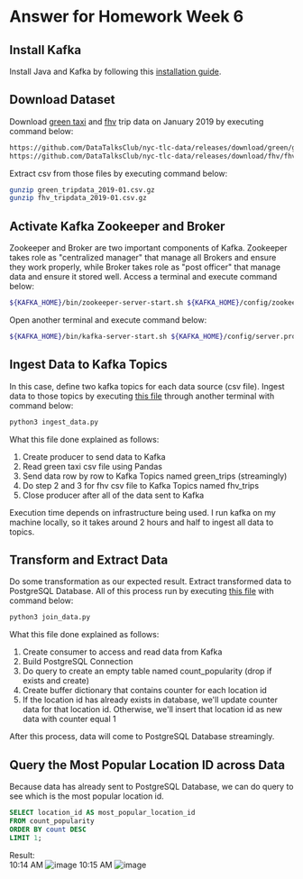 # Answer for Homework Week 6

## Install Kafka
Install Java and Kafka by following this [installation guide](https://github.com/ahmdxrzky/de-zoomcamp-2023/blob/main/week6/install_kafka.md).

## Download Dataset
Download [green taxi](https://github.com/DataTalksClub/nyc-tlc-data/releases/download/green/green_tripdata_2019-01.csv.gz) and [fhv](https://github.com/DataTalksClub/nyc-tlc-data/releases/download/fhv/fhv_tripdata_2019-01.csv.gz) trip data on January 2019 by executing command below:

```bash
https://github.com/DataTalksClub/nyc-tlc-data/releases/download/green/green_tripdata_2019-01.csv.gz
https://github.com/DataTalksClub/nyc-tlc-data/releases/download/fhv/fhv_tripdata_2019-01.csv.gz
```

Extract csv from those files by executing command below:

```bash
gunzip green_tripdata_2019-01.csv.gz
gunzip fhv_tripdata_2019-01.csv.gz
```

## Activate Kafka Zookeeper and Broker
Zookeeper and Broker are two important components of Kafka. Zookeeper takes role as "centralized manager" that manage all Brokers and ensure they work properly, while Broker takes role as "post officer" that manage data and ensure it stored well. Access a terminal and execute command below:
```bash
${KAFKA_HOME}/bin/zookeeper-server-start.sh ${KAFKA_HOME}/config/zookeeper.properties
```
Open another terminal and execute command below:
```bash
${KAFKA_HOME}/bin/kafka-server-start.sh ${KAFKA_HOME}/config/server.properties
```

## Ingest Data to Kafka Topics
In this case, define two kafka topics for each data source (csv file). Ingest data to those topics by executing [this file](https://github.com/ahmdxrzky/de-zoomcamp-2023/blob/main/week6/ingest_data.py) through another terminal with command below:
```bash
python3 ingest_data.py
```
What this file done explained as follows:
1. Create producer to send data to Kafka
2. Read green taxi csv file using Pandas
3. Send data row by row to Kafka Topics named green_trips (streamingly)
4. Do step 2 and 3 for fhv csv file to Kafka Topics named fhv_trips
5. Close producer after all of the data sent to Kafka


Execution time depends on infrastructure being used. I run kafka on my machine locally, so it takes around 2 hours and half to ingest all data to topics.

## Transform and Extract Data
Do some transformation as our expected result. Extract transformed data to PostgreSQL Database. All of this process run by executing [this file](https://github.com/ahmdxrzky/de-zoomcamp-2023/blob/main/week6/join_data.py) with command below:
```bash
python3 join_data.py
```
What this file done explained as follows:
1. Create consumer to access and read data from Kafka
2. Build PostgreSQL Connection
3. Do query to create an empty table named count_popularity (drop if exists and create)
4. Create buffer dictionary that contains counter for each location id
5. If the location id has already exists in database, we'll update counter data for that location id. Otherwise, we'll insert that location id as new data with counter equal 1

After this process, data will come to PostgreSQL Database streamingly.

## Query the Most Popular Location ID across Data
Because data has already sent to PostgreSQL Database, we can do query to see which is the most popular location id.
```sql
SELECT location_id AS most_popular_location_id
FROM count_popularity
ORDER BY count DESC
LIMIT 1;
```
Result:<br>
10:14 AM
![image](https://user-images.githubusercontent.com/99194827/224883830-272ea557-3450-4586-bf3b-a6240141945e.png)
10:15 AM
![image](https://user-images.githubusercontent.com/99194827/224883963-bbd07942-8be0-4619-a007-3ee39c631d53.png)
